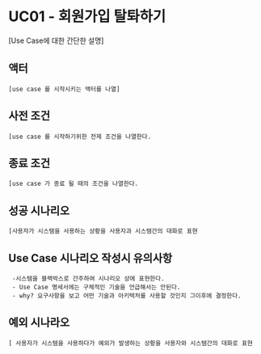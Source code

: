 # UC01 - 회원가입 탈톼하기
[Use Case에 대한 간단한 설명]




## 액터
    [use case 를 시작시키는 액터를 나열]
## 사전 조건
    [use case 를 시작하기위한 전제 조건을 나열한다.
## 종료 조건
    [use case 가 종료 될 때의 조건을 나열한다.
## 성공 시나리오
    [사용자가 시스템을 사용하는 상황을 사용자과 시스템간의 대화로 표현

## Use Case 시나리오 작성시 유의사항
     -시스템을 블랙박스로 간주하여 시나리오 상에 표현한다.
     - Use Case 명세서에는 구체적인 기술을 언급해서는 안된다.
     - why? 요구사항을 보고 어떤 기술과 아키텍처를 사용할 것인지 그이후에 결정한다.      
## 예외 시나라오
    [ 사용자가 시스템을 사용하다가 예외가 발생하는 상황을 사용자와 시스템간의 대화로 표현
    